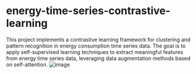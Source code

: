 # energy-time-series-contrastive-learning
This project implements a contrastive learning framework for clustering and pattern recognition in energy consumption time series data. The goal is to apply self-supervised learning techniques to extract meaningful features from energy time series data, leveraging data augmentation methods based on self-attention.
![image](https://github.com/user-attachments/assets/483a689b-e27d-4d49-87aa-dbe84dd27b46)
